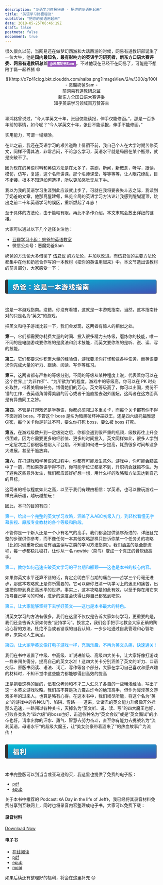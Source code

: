 ```yaml
---
description: "英语学习终极秘诀 - 把你的英语用起来"
title: "英语学习终极秘诀"
subtitle: "把你的英语用起来"
date: 2018-05-25T06:46:19Z
draft: false
postmeta: false
nocomment: true
---
```


很久很久以前，当网易还在做梦幻西游和大话西游的时候，网易有道教研部诞生了一位大牛，他是**国内最知名，最有影响力的英语学习研究者，新东方口语大赛评委、网易有道教研总监<span id="inline-purple">@恶魔奶爸Sam</span>**。不过他现在已经不在网易了，可能是不想陪丁磊一起养猪 :smile:

<center>![](http://o7z41ciog.bkt.clouddn.com/naiba.png?imageView/2/w/300/q/100)</center>
<center>- 恶魔奶爸Sam -</center>
<center>前网易有道教研总监</center>
<center>新东方全国口语大赛评委</center>
<center>知乎英语学习领域百万赞答主</center>

<br />

辜鸿铭曾说过，“今人学英文十年，张目仅能读报，伸手仅能修函。”，那是一百多年前的事情，如今呢？“今人学英文十年，张目不能读报，伸手不能修函。”

实用能力，可谓一塌糊涂。

在此之前，我还在英语学习的艰苦道路上徘徊不前，我自己个人在大学时期苦修英文，同样不得其法，非常苦闷，不论怎么学习，英语水平就是局限在某个瓶颈，就是突破不了。

因为现在的英语材料和英语方法是在太多了，美剧，新闻，新概念，听写，跟读，模仿，仿写，复述，这个名师讲课，那个名师课堂，等等等等，让人眼花缭乱，目不衔接，根本不知道如何选择，所以更加感觉无从下手。

我以为我的英语学习生涯到此应该就止步了，可就在我将要丧失斗志之际，我读到了奶爸的文章，他那高屋建瓴，纵览全局的英语学习方法论让我感到醍醐灌顶，跳出之前二十年英语学习的误区，重新燃起了斗志！

至于具体的方法论，由于篇幅有限，再此不多作介绍，本文末尾会放出详细的链接。

大家可以通过以下几个途径关注他：

+ [豆瓣学习小组：奶爸的英语教室](https://site.douban.com/195274/)
+ 微信公众号：恶魔奶爸Sam

奶爸的方法论大多借鉴了 [伍君仪](http://blog.sina.com.cn/u/1264366955) 的方法论，并加以改进。而伍君仪的主要方法论都集中在他和奶爸合作写的一本教材《把你的英语用起来》中。本文节选出该教材的前言部分，大家感受一下：

## <p id="h2">奶爸：这是一本游戏指南</p>

这是一本游戏指南。没错，你没有看错，这就是一本游戏指南。当然，这本指南针对的只是名为“英文”的游戏。

把英文和电子游戏比较一下，我们会发现，这两者有惊人的相似之处。

**第一**，它们都需要你耗费大量的时间、投入很多精力去练级，磨炼你的技能，唯一不同的是电脑游戏要你练的是魔法和剑术技能，而英文要你练的是听、说、读、写的技能。

**第二**，它们都要求你积累大量的经验值，游戏要求你打怪和做各种任务，而英语要求你完成大量的听力、跟读、阅读、写作等练习。

**第三**，这两者都有严格的等级分别，不同的等级从某种程度上说，代表着你可以在这个世界上“为非作歹”、“为所欲为”的程度。游戏中的等级高，你可以在 PK 时处处取胜，带着美眉做任务，博得她们的芳心。英文等级高了，你可以出国，找份不错的工作，去英语角博得美眉的芳心或者干脆直接去泡外国妞，这两者在这方面真是有异曲同工之妙。

**第四**，不管是打游戏还是学英语，你都必须闯过多重关卡，而每个关卡都有你不得不面对的 boss。不管这个 boss 是名为暗黑破坏神巫妖王，还是四六级托福雅思 GRE，每个关卡你是非过不可，要么你打死 boss，要么被 boss 打死。

**第五**，在游戏级数升到一定级别之后，你都会遇到很严重的瓶颈，级数再往上升会很困难，因为它需要更多的经验值、更多的时间投入。英文同样如此，很多人学到一定层次之后都很容易陷入平台期，不知道如何进一步提高，耗费很多时间却没多大进展，甚至干脆放弃。

**第六**，在打游戏和学英语的过程中，你都有可能发生意外。游戏中，你可能会膝盖中了一箭，而如果英语学得不好，你可能学位证都拿不到，升职机会就抓不住。为了避免这些意外发生，我们都应该好好想一想，用什么样的攻略和方法去达到自己的目标。

这两者的相似程度如此之高，以至于我们有理由相信：学英语，也可以像玩游戏一样充满乐趣，越玩越想玩！

因此，本书的目的有四：

<font color=#0099ff>第一，给出一个完整的英文学习攻略，涵盖了从ABC初级入门，到轻松看懂无字幕影视、原版专业教材的各个等级和阶段。</font>

不管你是一个新人还是一个小有名气的高手，我们都会提供循序渐进的、详细且完整的步骤供你参考，而不像任何一本其他攻略那样只告诉你某一个任务关的攻略（比如只偏重听说而没有涵盖读写之类的学习方法指南）。我们涵盖的是全部流程，每一步都稳扎稳打，让你从一名 newbie（菜鸟）变成一个真正的骨灰级高手。

<font color=#0099ff>第二，教你如何迅速突破英文学习的平台期和瓶颈——这也是本书的核心内容。</font>

如果你英文水平还算不错的话，肯定会明白平台期的痛苦——苦学三个月毫无进步，那这本攻略就正是你所需要的。它可以帮你扫清一切学习上的迷思和痛苦，迅速把你带到真正高水平的世界。事实上，这本攻略是如此有效，以至于你在用它来指导自己学习的时候，进步的速度会快得让你自己都感到吃惊。

<font color=#0099ff>第三，让大家能够坚持下去学好英文——这也是本书最大的特色。</font>

讲英文学习的方法有很多，我们在这里不仅仅是告诉大家如何学习，更重要的是，我们还会告诉大家如何去“坚持学习”。换言之，我们会手把手地教会大家正确的陶冶心智的方法，杜绝不当或者错误的自我认知，一步步地通过自我管理和心智培养，来实现人生满足。

<font color=#0099ff>第四，让大家学英文像打电子游戏一样，充满乐趣，不再为英文头痛，快速通关！</font>

我们在书中设置了中级、中高级、听说进阶级、高级四大关卡，让大家好像打游戏一样来闯关得分，提高自己的英文水准！这四大关卡分别涵盖了英文的听力、口语交际、原版书阅读、语法、词汇、写作等各个部分，大家在学习自己喜欢和感兴趣的材料时，不知不觉中这些能力都能够得到高效的提高

正是抱着这样的目的，伍君仪老师和不才二人汇总了各自的一些粗浅经验，写出了这一本英文游戏攻略。我们虽不算是功力震古烁今的绝顶高手，但作为浸淫英文游戏多年的过来人，也算是略有心得。在这本书中，我们竭尽所能，将这个名为“英文”的游戏中的各种法门、陷阱、弯路一一道来，让诸君的英文能力升级像开外挂那么迅速，一路闯过各种关卡，灭掉名为“英文听、说、读、写”的四大魔王也好，打败各类名为“四六级”的boss也好，击退各种名为“英文会议”或是“英文面试”的小卒也好，请拿出你的汗水、勇气、智慧去努力奋斗，直至你有能力去挑战名为“流利英语，母语水平”的超级大魔王，让“美女剑豪带着酒来了”的热血故事广为流传！

## <p id="h2">福利</p>

本书完整版可以到当当或亚马逊购买，我这里也提供了免费的电子版：

+ [pdf](http://default-1252251317.cossh.myqcloud.com/%E6%8A%8A%E4%BD%A0%E7%9A%84%E8%8B%B1%E8%AF%AD%E7%94%A8%E8%B5%B7%E6%9D%A5.pdf)
+ [epub](http://default-1252251317.cossh.myqcloud.com/%E6%8A%8A%E4%BD%A0%E7%9A%84%E8%8B%B1%E8%AF%AD%E7%94%A8%E8%B5%B7%E6%9D%A5.epub)

关于本书中推荐的 Podcast: 《A Day in the life of Jeff》，我已经将其录音材料免费分享到互联网上，同时也将录音内容整理成电子书，大家可以免费下载：

#### 录音材料

<a id="download" href="https://pan.baidu.com/s/1K0v274ULsghYmjjyWe93Bw"><i class="fa fa-download"></i><span> Download Now</span>
</a>

#### 电子书

+ [在线阅读](https://www.yangcs.net/a-day-in-the-life-of-jeff/)
+ [pdf](http://default-1252251317.cossh.myqcloud.com/a-day-in-the-life-of-jeff.pdf)
+ [epub](http://default-1252251317.cossh.myqcloud.com/a-day-in-the-life-of-jeff.epub)
+ [mobi](http://default-1252251317.cossh.myqcloud.com/a-day-in-the-life-of-jeff.mobi)

如果后续还有整理好的福利，将会在这里补充 :blush:

<style>
#h2{
    margin-bottom:2em;
    margin-right: 5px;
    padding: 8px 15px;
    letter-spacing: 2px;
    background-image: linear-gradient(to right bottom, rgb(0, 188, 212), rgb(63, 81, 181));
    background-color: rgb(63, 81, 181);
    color: rgb(255, 255, 255);
    border-left: 10px solid rgb(51, 51, 51);
    border-radius:5px;
    text-shadow: rgb(102, 102, 102) 1px 1px 1px;
    box-shadow: rgb(102, 102, 102) 1px 1px 2px;
}
#note {
    font-size: 1.5rem;
    font-style: italic;
    padding: 0 1rem;
    margin: 2.5rem 0;
    position: relative;
    background-color: #fafeff;
    border-top: 1px dotted #9954bb;
    border-bottom: 1px dotted #9954bb;
}
#note-title {
    padding: 0.2rem 0.5rem;
    background: #9954bb;
    color: #FFF;
    position: absolute;
    left: 0;
    top: 0.25rem;
    box-shadow: 0 2px 4px rgba(0,0,0,0.2);
    border-radius: 4px;
    -webkit-transform: rotate(-5deg) translateX(-10px) translateY(-25px);
    -moz-transform: rotate(-5deg) translateX(-10px) translateY(-25px);
    -ms-transform: rotate(-5deg) translateX(-10px) translateY(-25px);
    -o-transform: rotate(-5deg) translateX(-10px) translateY(-25px);
    transform: rotate(-5deg) translateX(-10px) translateY(-25px);
}
#inline-yellow {
display:inline;
padding:.2em .6em .3em;
font-size:80%;
font-weight:bold;
line-height:1;
color:#fff;
text-align:center;
white-space:nowrap;
vertical-align:baseline;
border-radius:0;
background-color: #f0ad4e;
}
#inline-green {
display:inline;
padding:.2em .6em .3em;
font-size:80%;
font-weight:bold;
line-height:1;
color:#fff;
text-align:center;
white-space:nowrap;
vertical-align:baseline;
border-radius:0;
background-color: #5cb85c;
}
#inline-blue {
display:inline;
padding:.2em .6em .3em;
font-size:80%;
font-weight:bold;
line-height:1;
color:#fff;
text-align:center;
white-space:nowrap;
vertical-align:baseline;
border-radius:0;
background-color: #2780e3;
}
#inline-purple {
display:inline;
padding:.2em .6em .3em;
font-size:80%;
font-weight:bold;
line-height:1;
color:#fff;
text-align:center;
white-space:nowrap;
vertical-align:baseline;
border-radius:0;
background-color: #9954bb;
}
#div-border-left-red {
display: block;
padding: 10px;
margin: 10px 0;
border: 1px solid #ccc;
border-left-width: 5px;
border-radius: 3px;
border-left-color: #df3e3e;
}
#div-border-left-yellow {
display: block;
padding: 10px;
margin: 10px 0;
border: 1px solid #ccc;
border-left-width: 5px;
border-radius: 3px;
border-left-color: #f0ad4e;
}
#div-border-left-green {
display: block;
padding: 10px;
margin: 10px 0;
border: 1px solid #ccc;
border-left-width: 5px;
border-radius: 3px;
border-left-color: #5cb85c;
}
#div-border-left-blue {
display: block;
padding: 10px;
margin: 10px 0;
border: 1px solid #ccc;
border-left-width: 5px;
border-radius: 3px;
border-left-color: #2780e3;
}
#div-border-left-purple {
display: block;
padding: 10px;
margin: 10px 0;
border: 1px solid #ccc;
border-left-width: 5px;
border-radius: 3px;
border-left-color: #9954bb;
}
#div-border-right-red {
display: block;
padding: 10px;
margin: 10px 0;
border: 1px solid #ccc;
border-right-width: 5px;
border-radius: 3px;
border-right-color: #df3e3e;
}
#div-border-right-yellow {
display: block;
padding: 10px;
margin: 10px 0;
border: 1px solid #ccc;
border-right-width: 5px;
border-radius: 3px;
border-right-color: #f0ad4e;
}
#div-border-right-green {
display: block;
padding: 10px;
margin: 10px 0;
border: 1px solid #ccc;
border-right-width: 5px;
border-radius: 3px;
border-right-color: #5cb85c;
}
#div-border-right-blue {
display: block;
padding: 10px;
margin: 10px 0;
border: 1px solid #ccc;
border-right-width: 5px;
border-radius: 3px;
border-right-color: #2780e3;
}
#div-border-right-purple {
display: block;
padding: 10px;
margin: 10px 0;
border: 1px solid #ccc;
border-right-width: 5px;
border-radius: 3px;
border-right-color: #9954bb;
}
#div-border-top-red {
display: block;
padding: 10px;
margin: 10px 0;
border: 1px solid #ccc;
border-top-width: 5px;
border-radius: 3px;
border-top-color: #df3e3e;
}
#div-border-top-yellow {
display: block;
padding: 10px;
margin: 10px 0;
border: 1px solid #ccc;
border-top-width: 5px;
border-radius: 3px;
border-top-color: #f0ad4e;
}
#div-border-top-green {
display: block;
padding: 10px;
margin: 10px 0;
border: 1px solid #ccc;
border-top-width: 5px;
border-radius: 3px;
border-top-color: #5cb85c;
}
#div-border-top-blue {
display: block;
padding: 10px;
margin: 10px 0;
border: 1px solid #ccc;
border-top-width: 5px;
border-radius: 3px;
border-top-color: #2780e3;
}
#div-border-top-purple {
display: block;
padding: 10px;
margin: 10px 0;
border: 1px solid #ccc;
border-top-width: 5px;
border-radius: 3px;
border-top-color: #9954bb;
}
</style>
